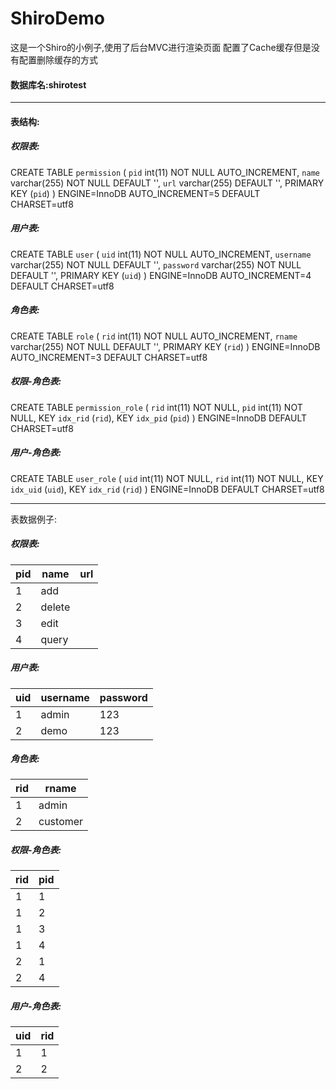 # ShiroDemo
这是一个Shiro的小例子,使用了后台MVC进行渲染页面 配置了Cache缓存但是没有配置删除缓存的方式

#### 数据库名:shirotest
-----------------------------------
#### 表结构:

##### 权限表:
CREATE TABLE `permission` (
  `pid` int(11) NOT NULL AUTO_INCREMENT,
  `name` varchar(255) NOT NULL DEFAULT '',
  `url` varchar(255) DEFAULT '',
  PRIMARY KEY (`pid`)
) ENGINE=InnoDB AUTO_INCREMENT=5 DEFAULT CHARSET=utf8

##### 用户表:
CREATE TABLE `user` (
  `uid` int(11) NOT NULL AUTO_INCREMENT,
  `username` varchar(255) NOT NULL DEFAULT '',
  `password` varchar(255) NOT NULL DEFAULT '',
  PRIMARY KEY (`uid`)
) ENGINE=InnoDB AUTO_INCREMENT=4 DEFAULT CHARSET=utf8

##### 角色表:
CREATE TABLE `role` (
  `rid` int(11) NOT NULL AUTO_INCREMENT,
  `rname` varchar(255) NOT NULL DEFAULT '',
  PRIMARY KEY (`rid`)
) ENGINE=InnoDB AUTO_INCREMENT=3 DEFAULT CHARSET=utf8

##### 权限-角色表:
CREATE TABLE `permission_role` (
  `rid` int(11) NOT NULL,
  `pid` int(11) NOT NULL,
  KEY `idx_rid` (`rid`),
  KEY `idx_pid` (`pid`)
) ENGINE=InnoDB DEFAULT CHARSET=utf8

##### 用户-角色表:
CREATE TABLE `user_role` (
  `uid` int(11) NOT NULL,
  `rid` int(11) NOT NULL,
  KEY `idx_uid` (`uid`),
  KEY `idx_rid` (`rid`)
) ENGINE=InnoDB DEFAULT CHARSET=utf8

-----------------------------------
表数据例子:
##### 权限表:
  pid  | name  | url
---- | ----- | ------ 
1  | add | 
2  | delete |  
3  | edit |  
4  | query | 

##### 用户表:
  uid  | username  | password
---- | ----- | ------ 
1  | admin | 123
2  | demo | 123

##### 角色表:
  rid  | rname  
---- | -----
1  | admin 
2  | customer

##### 权限-角色表:
  rid  | pid 
---- | -----
1  | 1 
1  | 2
1  | 3 
1  | 4
2  | 1 
2  | 4

##### 用户-角色表:
  uid  | rid 
---- | -----
1  | 1 
2  | 2
